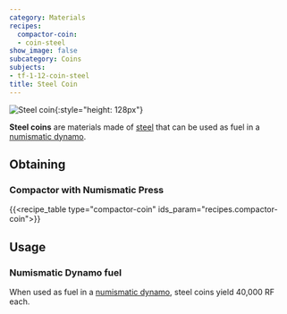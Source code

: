 ```yaml
---
category: Materials
recipes:
  compactor-coin:
  - coin-steel
show_image: false
subcategory: Coins
subjects:
- tf-1-12-coin-steel
title: Steel Coin
---
```


![Steel coin](/images/docs/1.12/thermal-foundation/coin-steel.png){:style="height: 128px"}


**Steel coins** are materials made of [steel](../steel-ingot/) that can be
used as fuel in a [numismatic dynamo](../../thermal-expansion/numismatic-dynamo/).


Obtaining
---------

### Compactor with Numismatic Press
{{<recipe_table type="compactor-coin" ids_param="recipes.compactor-coin">}}


Usage
-----

### Numismatic Dynamo fuel
When used as fuel in a [numismatic dynamo](../../thermal-expansion/numismatic-dynamo/), steel
coins yield 40,000 RF each.
